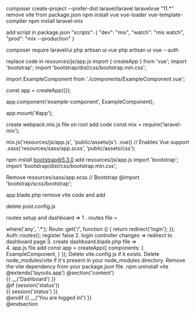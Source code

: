 composer create-project --prefer-dist laravel/laravel laravelvue "11.*"
remove vite from package.json
npm install vue vue-loader vue-template-compiler
npm install laravel-mix

add script in package.json
"scripts": {
    "dev": "mix",
    "watch": "mix watch",
    "prod": "mix --production"
}

composer require laravel/ui
php artisan ui vue
php artisan ui vue --auth



replace code in resources/js/app.js
import { createApp } from 'vue';
import 'bootstrap';
import 'bootstrap/dist/css/bootstrap.min.css';

import ExampleComponent from './components/ExampleComponent.vue';

const app = createApp({});

app.component('example-component', ExampleComponent);

app.mount('#app');


create webpack.mix.js file on root
add code
const mix = require('laravel-mix');

mix.js('resources/js/app.js', 'public/assets/js')
   .vue() // Enables Vue support
   .sass('resources/sass/app.scss', 'public/assets/css');

npm install bootstrap@5.3.0
add resources/js/app.js
import 'bootstrap';
import 'bootstrap/dist/css/bootstrap.min.css';

Remove resources/sass/app.scss
// Bootstrap
@import 'bootstrap/scss/bootstrap';

app.blade.php
remove vite code and add 
<link rel="stylesheet" href="{{ asset('assets/css/app.css') }}">
<script src="{{ asset('assets/js/app.js') }}"></script>


delete post.config.js

routes setup and dashboard =>
1 . routes file = 
<?php

use Illuminate\Support\Facades\Route;

Route::get('/dashboard/{any?}', function () {
    return view('dashboard'); // Ensure 'dashboard.blade.php' exists
})->where('any', '.*');

Route::get('/', function () {
    return redirect('login');
});

Auth::routes();
register false

2. login controller changes => redirect to  dashboard page
3. create dashboard.blade.php file => 
<!DOCTYPE html>
<html lang="en">

<head>
    <meta charset="UTF-8">
    <meta name="viewport" content="width=device-width, initial-scale=1.0">
    <title>Dashboard</title>
    <link href="{{ asset('assets/css/app.css') }}" rel="stylesheet">
</head>

<body>
    <div id="app">
        <example-component></example-component>
    </div>

    <script src="{{ asset('assets/js/app.js') }}"></script>
</body>

</html>

4. app.js file add 
const app = createApp({
    components: {
        ExampleComponent,
    }
});








Delete vite.config.js if it exists.
Delete node_modules/vite if it's present in your node_modules directory.
Remove the vite dependency from your package.json file.
npm uninstall vite


@extends('layouts.app')

@section('content')
<div class="container">
    <div class="row justify-content-center">
        <div class="col-md-8">
            <div class="card">
                <div class="card-header">{{ __('Dashboard') }}</div>

                <div class="card-body">
                    @if (session('status'))
                        <div class="alert alert-success" role="alert">
                            {{ session('status') }}
                        </div>
                    @endif

                    {{ __('You are logged in!') }}
                </div>
            </div>
        </div>
    </div>
</div>
@endsection
